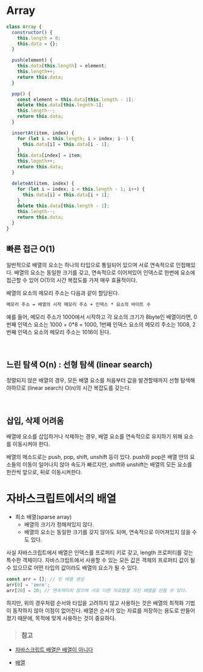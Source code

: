 # Array

```js
class Array {
  constructor() {
    this.length = 0;
    this.data = {};
  }

  push(element) {
    this.data[this.length] = element;
    this.length++;
    return this.data;
  }

  pop() {
    const element = this.data[this.length - 1];
    delete this.data[this.legnth-1]; 
    this.length--;
    return this.data;
  }

  insertAt(item, index) {
    for (let i = this.length; i > index; i--) {
      this.data[i] = this.data[i - 1];
    }
    this.data[index] = item;
    this.legnth++;
    return this.data;
  }

  deleteAt(item, index) {
    for (let i = index; i < this.length - 1; i++) {
      this.data[i] = this.data[i + 1];
    }
    delete this.data[this.length - 1];
    this.length--;
    return this.data;
  }
}
```

## 빠른 접근 O(1)

일반적으로 배열의 요소는 하나의 타입으로 통일되어 있으며 서로 연속적으로 인접해있다. 배열의 요소는 동일한 크기를 갖고, 연속적으로 이어져있어 인덱스로 한번에 요소에 접근할 수 있어 O(1)의 시간 복잡도를 가져 매우 효율적이다.

배열의 요소의 메모리 주소는 다음과 같이 할당된다.

```txt
메모리 주소 = 배열의 시작 메모리 주소 + 인덱스 * 요소의 바이트 수
```

예를 들어, 메모리 주소가 1000에서 시작하고 각 요소의 크기가 8byte인 배열이라면, 0번째 인덱스 요소는 1000 + 0\*8 = 1000, 1번째 인덱스 요소의 메모리 주소는 1008, 2번째 인덱스 요소의 메모리 주소는 1016이 된다.

<br>

## 느린 탐색 O(n) : 선형 탐색 (linear search)

정렬되지 않은 배열의 경우, 모든 배열 요소를 처음부터 값을 발견할때까지 선형 탐색해야하므로 (linear search) O(n)의 시간 복잡도를 갖는다.

<br>

## 삽입, 삭제 어려움

배열에 요소를 삽입하거나 삭제하는 경우, 배열 요소를 연속적으로 유지하기 위해 요소를 이동시켜야 한다.

배열의 메소드로는 push, pop, shift, unshift 등이 있다.
push와 pop은 배열 안의 요소들의 이동이 일어나지 않아 속도가 빠르지만, shift와 unshift는 배열의 모든 요소를 한칸씩 앞으로, 뒤로 이동시켜한다.

# 자바스크립트에서의 배열

- 희소 배열(sparse array)
  - 배열의 크기가 정해져있지 않다.
  - 배열의 요소는 동일한 크기를 갖지 않아도 되며, 연속적으로 이어져있지 않을 수도 있다.

사실 자바스크립트에서 배열은 인덱스를 프로퍼티 키로 갖고, length 프로퍼티를 갖는 특수한 객체이다. 자바스크립트에서 사용할 수 있는 모든 값은 객체의 프로퍼티 값이 될 수 있으므로 어떤 타입의 값이라도 배열의 요소가 될 수 있다.

```js
const arr = []; // 빈 배열 생성
arr[0] = 'zero';
arr[20] = 20; // 연속적이지 않으며 서로 다른 자료형을 가진 배열을 만들 수 있다.
```

하지만, 위의 경우처럼 순서와 타입을 고려하지 않고 사용하는 것은 배열의 최적화 기법이 동작하지 않아 이점이 없어진다. 배열은 순서가 있는 자료를 저장하는 용도로 만들어졌기 때문에, 목적에 맞게 사용하는 것이 중요하다.

> ### 참고

- <a href="https://poiemaweb.com/js-array-is-not-arrray">자바스크립트 배열은 배열이 아니다</a>

- <a href="https://ko.javascript.info/array#ref-828">배열</a>
